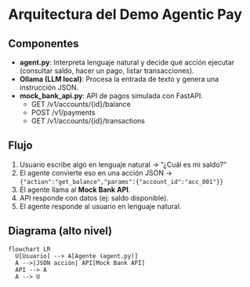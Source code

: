 # Arquitectura del Demo Agentic Pay

## Componentes
- **agent.py**: Interpreta lenguaje natural y decide qué acción ejecutar (consultar saldo, hacer un pago, listar transacciones).
- **Ollama (LLM local)**: Procesa la entrada de texto y genera una instrucción JSON.
- **mock_bank_api.py**: API de pagos simulada con FastAPI.
  - GET /v1/accounts/{id}/balance
  - POST /v1/payments
  - GET /v1/accounts/{id}/transactions

## Flujo
1. Usuario escribe algo en lenguaje natural → “¿Cuál es mi saldo?”
2. El agente convierte eso en una acción JSON → `{"action":"get_balance","params":{"account_id":"acc_001"}}`
3. El agente llama al **Mock Bank API**.
4. API responde con datos (ej: saldo disponible).
5. El agente responde al usuario en lenguaje natural.

## Diagrama (alto nivel)

```mermaid
flowchart LR
  U[Usuario] --> A[Agente (agent.py)]
  A -->|JSON acción| API[Mock Bank API]
  API --> A
  A --> U

